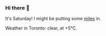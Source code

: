 ### Hi there :wave:

It's Saturday! I might be putting some [miles](https://www.strava.com/athletes/889963) in.

Weather in Toronto: clear, at +5°C.
